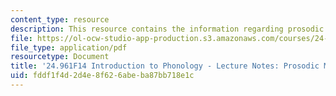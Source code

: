 ```yaml
---
content_type: resource
description: This resource contains the information regarding prosodic morphology-1.
file: https://ol-ocw-studio-app-production.s3.amazonaws.com/courses/24-961-introduction-to-phonology-fall-2014/fddf1f4d2d4e8f626abeba87bb718e1c_MIT24_961F14_Lecture26.pdf
file_type: application/pdf
resourcetype: Document
title: '24.961F14 Introduction to Phonology - Lecture Notes: Prosodic Morphology-1'
uid: fddf1f4d-2d4e-8f62-6abe-ba87bb718e1c
---
```

